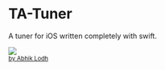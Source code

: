 # TA-Tuner
A tuner for iOS written completely with swift.

<!-- MacBuildServer Install Button -->
<div class="macbuildserver-block">
    <a class="macbuildserver-button" href="http://macbuildserver.com/project/github/build/?xcode_project=Partita.xcworkspace&amp;target=TATuner&amp;repo_url=git%3A%2F%2Fgithub.com%2Fabhiklodh%2FTA-Tuner.git.git&amp;build_conf=Release" target="_blank"><img src="http://com.macbuildserver.github.s3-website-us-east-1.amazonaws.com/button_up.png"/></a><br/><sup><a href="http://macbuildserver.com/" target="_blank">by Abhik Lodh</a></sup>
</div>
<!-- MacBuildServer Install Button -->

